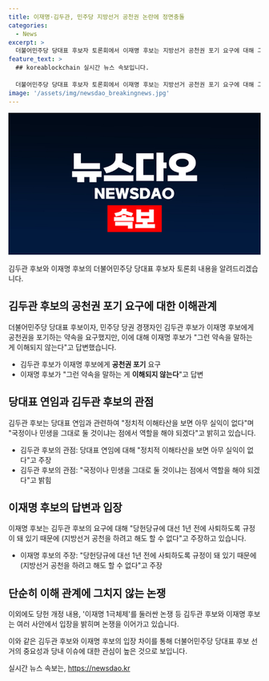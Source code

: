 ```yaml
---
title: 이재명·김두관, 민주당 지방선거 공천권 논란에 정면충돌
categories:
  - News
excerpt: >
  더불어민주당 당대표 후보자 토론회에서 이재명 후보는 지방선거 공천권 포기 요구에 대해 그런 말 이해 안돼라며 약속을 거부했다. 또한, 민주당의 이재명 1극체제 비판에 대해 당원이 선택한 것이라며 반박했고, 김두관 후보와의 토론에서도 당헌 개정 등을 둘러싸고 충돌했다. 이에 대해 사회적 이슈인 지방선거와 정치적 토론을 다룬 기사를 작성할 수 있어요.
feature_text: >
  ## koreablockchain 실시간 뉴스 속보입니다.

  더불어민주당 당대표 후보자 토론회에서 이재명 후보는 지방선거 공천권 포기 요구에 대해 그런 말 이해 안돼라며 약속을 거부했다. 또한, 민주당의 이재명 1극체제 비판에 대해 당원이 선택한 것이라며 반박했고, 김두관 후보와의 토론에서도 당헌 개정 등을 둘러싸고 충돌했다. 이에 대해 사회적 이슈인 지방선거와 정치적 토론을 다룬 기사를 작성할 수 있어요.
image: '/assets/img/newsdao_breakingnews.jpg'
---
```


<p><img src="/assets/img/newsdao_breakingnews.jpg" alt="koreablockchain 속보" /></p>

<p>김두관 후보와 이재명 후보의 더불어민주당 당대표 후보자 토론회 내용을 알려드리겠습니다.</p>

<h2 data-ke-size="size26">김두관 후보의 공천권 포기 요구에 대한 이해관계</h2>

<p data-ke-size="size16">더불어민주당 당대표 후보이자, 민주당 당권 경쟁자인 김두관 후보가 이재명 후보에게 공천권을 포기하는 약속을 요구했지만, 이에 대해 이재명 후보가 "그런 약속을 말하는 게 이해되지 않는다"고 답변했습니다.</p>

<ul>
  <li>김두관 후보가 이재명 후보에게 <b>공천권 포기</b> 요구</li>
  <li>이재명 후보가 "그런 약속을 말하는 게 <b>이해되지 않는다</b>"고 답변</li>
</ul>

<h2 data-ke-size="size26">당대표 연임과 김두관 후보의 관점</h2>

<p data-ke-size="size16">김두관 후보는 당대표 연임과 관련하여 "정치적 이해타산을 보면 아무 실익이 없다"며 "국정이나 민생을 그대로 둘 것이냐는 점에서 역할을 해야 되겠다"고 밝히고 있습니다.</p>

<ul>
  <li>김두관 후보의 관점: 당대표 연임에 대해 "정치적 이해타산을 보면 아무 실익이 없다"고 주장</li>
  <li>김두관 후보의 관점: "국정이나 민생을 그대로 둘 것이냐는 점에서 역할을 해야 되겠다"고 밝힘</li>
</ul>

<h2 data-ke-size="size26">이재명 후보의 답변과 입장</h2>

<p data-ke-size="size16">이재명 후보는 김두관 후보의 요구에 대해 "당헌당규에 대선 1년 전에 사퇴하도록 규정이 돼 있기 때문에 (지방선거 공천을 하려고 해도 할 수 없다"고 주장하고 있습니다.</p>

<ul>
  <li>이재명 후보의 주장: "당헌당규에 대선 1년 전에 사퇴하도록 규정이 돼 있기 때문에 (지방선거 공천을 하려고 해도 할 수 없다"고 주장</li>
</ul>

<h2 data-ke-size="size26">단순히 이해 관계에 그치지 않는 논쟁</h2>

<p data-ke-size="size16">이외에도 당헌 개정 내용, '이재명 1극체제'를 둘러싼 논쟁 등 김두관 후보와 이재명 후보는 여러 사안에서 입장을 밝히며 논쟁을 이어가고 있습니다.</p>

<p>이와 같은 김두관 후보와 이재명 후보의 입장 차이를 통해 더불어민주당 당대표 후보 선거의 중요성과 당내 이슈에 대한 관심이 높은 것으로 보입니다.</p>
실시간 뉴스 속보는, <a href="https://newsdao.kr" rel="dofollow">https://newsdao.kr</a>


